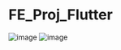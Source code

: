 # FE_Proj_Flutter
![image](https://github.com/user-attachments/assets/76f455d5-b357-4463-91e5-036e6e6108a9)
![image](https://github.com/user-attachments/assets/05b9942f-9025-4cd9-99c7-27318604a35e)

